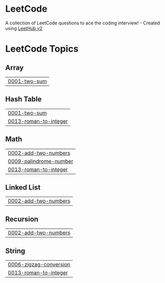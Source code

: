 # LeetCode
A collection of LeetCode questions to ace the coding interview! - Created using [LeetHub v2](https://github.com/arunbhardwaj/LeetHub-2.0)

<!---LeetCode Topics Start-->
# LeetCode Topics
## Array
|  |
| ------- |
| [0001-two-sum](https://github.com/kyungeune/LeetCode/tree/master/0001-two-sum) |
## Hash Table
|  |
| ------- |
| [0001-two-sum](https://github.com/kyungeune/LeetCode/tree/master/0001-two-sum) |
| [0013-roman-to-integer](https://github.com/kyungeune/LeetCode/tree/master/0013-roman-to-integer) |
## Math
|  |
| ------- |
| [0002-add-two-numbers](https://github.com/kyungeune/LeetCode/tree/master/0002-add-two-numbers) |
| [0009-palindrome-number](https://github.com/kyungeune/LeetCode/tree/master/0009-palindrome-number) |
| [0013-roman-to-integer](https://github.com/kyungeune/LeetCode/tree/master/0013-roman-to-integer) |
## Linked List
|  |
| ------- |
| [0002-add-two-numbers](https://github.com/kyungeune/LeetCode/tree/master/0002-add-two-numbers) |
## Recursion
|  |
| ------- |
| [0002-add-two-numbers](https://github.com/kyungeune/LeetCode/tree/master/0002-add-two-numbers) |
## String
|  |
| ------- |
| [0006-zigzag-conversion](https://github.com/kyungeune/LeetCode/tree/master/0006-zigzag-conversion) |
| [0013-roman-to-integer](https://github.com/kyungeune/LeetCode/tree/master/0013-roman-to-integer) |
<!---LeetCode Topics End-->